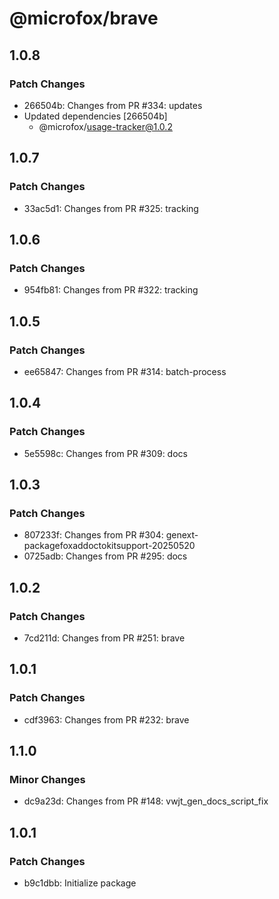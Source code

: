 # @microfox/brave

## 1.0.8

### Patch Changes

- 266504b: Changes from PR #334: updates
- Updated dependencies [266504b]
  - @microfox/usage-tracker@1.0.2

## 1.0.7

### Patch Changes

- 33ac5d1: Changes from PR #325: tracking

## 1.0.6

### Patch Changes

- 954fb81: Changes from PR #322: tracking

## 1.0.5

### Patch Changes

- ee65847: Changes from PR #314: batch-process

## 1.0.4

### Patch Changes

- 5e5598c: Changes from PR #309: docs

## 1.0.3

### Patch Changes

- 807233f: Changes from PR #304: genext-packagefoxaddoctokitsupport-20250520
- 0725adb: Changes from PR #295: docs

## 1.0.2

### Patch Changes

- 7cd211d: Changes from PR #251: brave

## 1.0.1

### Patch Changes

- cdf3963: Changes from PR #232: brave

## 1.1.0

### Minor Changes

- dc9a23d: Changes from PR #148: vwjt_gen_docs_script_fix

## 1.0.1

### Patch Changes

- b9c1dbb: Initialize package
